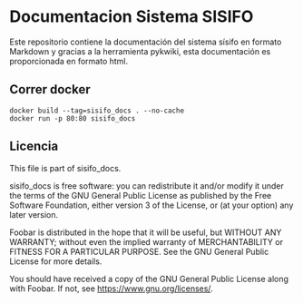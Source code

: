 # Documentacion Sistema SISIFO

Este repositorio contiene la documentación del sistema sísifo en formato Markdown y gracias a la herramienta pykwiki, esta documentación es proporcionada en formato html.



## Correr docker


    docker build --tag=sisifo_docs . --no-cache
    docker run -p 80:80 sisifo_docs




## Licencia

This file is part of sisifo_docs.

sisifo_docs is free software: you can redistribute it and/or modify
it under the terms of the GNU General Public License as published by
the Free Software Foundation, either version 3 of the License, or
(at your option) any later version.

Foobar is distributed in the hope that it will be useful,
but WITHOUT ANY WARRANTY; without even the implied warranty of
MERCHANTABILITY or FITNESS FOR A PARTICULAR PURPOSE.  See the
GNU General Public License for more details.

You should have received a copy of the GNU General Public License
along with Foobar.  If not, see <https://www.gnu.org/licenses/>.
